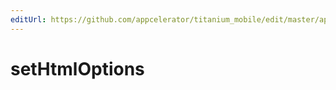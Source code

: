 ```yaml
---
editUrl: https://github.com/appcelerator/titanium_mobile/edit/master/apidoc/Titanium/UI/WebView.yml
---
```

# setHtmlOptions

<TypeHeader/>

<ApiDocs/>
